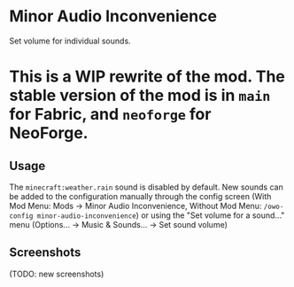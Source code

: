 # Minor Audio Inconvenience

Set volume for individual sounds.

# This is a WIP rewrite of the mod. The stable version of the mod is in `main` for Fabric, and `neoforge` for NeoForge. 

## Usage
The `minecraft:weather.rain` sound is disabled by default. New sounds can be added to the configuration manually through the config screen (With Mod Menu: Mods -> Minor Audio Inconvenience, Without Mod Menu: `/owo-config minor-audio-inconvenience`) or using the "Set volume for a sound..." menu (Options... -> Music & Sounds... -> Set sound volume)

## Screenshots
(TODO: new screenshots)
